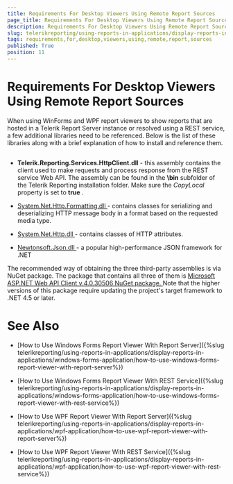 ```yaml
---
title: Requirements For Desktop Viewers Using Remote Report Sources
page_title: Requirements For Desktop Viewers Using Remote Report Sources | for Telerik Reporting Documentation
description: Requirements For Desktop Viewers Using Remote Report Sources
slug: telerikreporting/using-reports-in-applications/display-reports-in-applications/requirements-for-desktop-viewers-using-remote-report-sources
tags: requirements,for,desktop,viewers,using,remote,report,sources
published: True
position: 11
---
```


# Requirements For Desktop Viewers Using Remote Report Sources



When using WinForms and WPF report viewers to show reports that are hosted in a Telerik Report Server instance or resolved using a REST service, a few additional libraries need to be referenced.         Below is the list of these libraries along with a brief explanation of how to install and reference them.       

## 

* __Telerik.Reporting.Services.HttpClient.dll__  - this assembly contains the client used to make requests               and process response from the REST service Web API. The assembly can be found in the __\bin__  subfolder of the Telerik Reporting installation folder.               Make sure the *CopyLocal*  property is set to __true__ .             

*  [                   System.Net.Http.Formatting.dll                 ](                   https://msdn.microsoft.com/en-us/library/system.net.http.formatting(v=vs.118).aspx                 )                - contains classes for serializing and deserializing HTTP message body in a format based on the requested media type.             

*  [                   System.Net.Http.dll                 ](                   https://msdn.microsoft.com/en-us/library/system.net.http(v=vs.118).aspx                 )                - contains classes of HTTP attributes.             

*  [                   Newtonsoft.Json.dll                 ](                   https://msdn.microsoft.com/en-us/library/system.net.http(v=vs.118).aspx                 )                - a popular high-performance JSON framework for .NET             

The recommended way of obtaining the three third-party assemblies is via NuGet package. The package that contains all three of them is            [               Microsoft ASP.NET Web API Client v.4.0.30506 NuGet package.             ](               https://www.nuget.org/packages/Microsoft.AspNet.WebApi.Client/4.0.30506             )            Note that the higher versions of this package require updating the project's target framework to .NET 4.5 or later.         

# See Also

 * [How to Use Windows Forms Report Viewer With Report Server]({%slug telerikreporting/using-reports-in-applications/display-reports-in-applications/windows-forms-application/how-to-use-windows-forms-report-viewer-with-report-server%})

 * [How to Use Windows Forms Report Viewer With REST Service]({%slug telerikreporting/using-reports-in-applications/display-reports-in-applications/windows-forms-application/how-to-use-windows-forms-report-viewer-with-rest-service%})

 * [How to Use WPF Report Viewer With Report Server]({%slug telerikreporting/using-reports-in-applications/display-reports-in-applications/wpf-application/how-to-use-wpf-report-viewer-with-report-server%})

 * [How to Use WPF Report Viewer With REST Service]({%slug telerikreporting/using-reports-in-applications/display-reports-in-applications/wpf-application/how-to-use-wpf-report-viewer-with-rest-service%})
